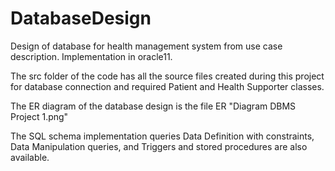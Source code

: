 # DatabaseDesign
Design of database for health management system from use case description. Implementation in oracle11.

The src folder of the code has all the source files created during this project for database connection and required Patient and Health Supporter classes.

The ER diagram of the database design is the file ER "Diagram DBMS Project 1.png"

The SQL schema implementation queries Data Definition with constraints, Data Manipulation queries, and Triggers and stored procedures are also available.
